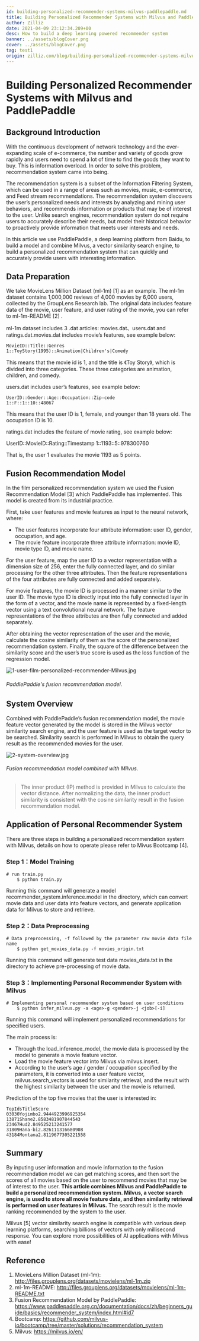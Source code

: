 ```yaml
---
id: building-personalized-recommender-systems-milvus-paddlepaddle.md
title: Building Personalized Recommender Systems with Milvus and PaddlePaddle
author: Zilliz
date: 2021-04-09 23:12:34.209+00
desc: How to build a deep learning powered recommender system
banner: ../assets/blogCover.png
cover: ../assets/blogCover.png
tag: test1
origin: zilliz.com/blog/building-personalized-recommender-systems-milvus-paddlepaddle
---
```

  
# Building Personalized Recommender Systems with Milvus and PaddlePaddle
## Background Introduction

With the continuous development of network technology and the ever-expanding scale of e-commerce, the number and variety of goods grow rapidly and users need to spend a lot of time to find the goods they want to buy. This is information overload. In order to solve this problem, recommendation system came into being.

The recommendation system is a subset of the Information Filtering System, which can be used in a range of areas such as movies, music, e-commerce, and Feed stream recommendations. The recommendation system discovers the user’s personalized needs and interests by analyzing and mining user behaviors, and recommends information or products that may be of interest to the user. Unlike search engines, recommendation system do not require users to accurately describe their needs, but model their historical behavior to proactively provide information that meets user interests and needs.

In this article we use PaddlePaddle, a deep learning platform from Baidu, to build a model and combine Milvus, a vector similarity search engine, to build a personalized recommendation system that can quickly and accurately provide users with interesting information.

## Data Preparation

We take MovieLens Million Dataset (ml-1m) [1] as an example. The ml-1m dataset contains 1,000,000 reviews of 4,000 movies by 6,000 users, collected by the GroupLens Research lab. The original data includes feature data of the movie, user feature, and user rating of the movie, you can refer to ml-1m-README [2] .

ml-1m dataset includes 3 .dat articles: movies.dat、users.dat and ratings.dat.movies.dat includes movie’s features, see example below:

    MovieID::Title::Genres
    1::ToyStory(1995)::Animation|Children's|Comedy

This means that the movie id is 1, and the title is 《Toy Story》, which is divided into three categories. These three categories are animation, children, and comedy.

users.dat includes user’s features, see example below:

    UserID::Gender::Age::Occupation::Zip-code
    1::F::1::10::48067

This means that the user ID is 1, female, and younger than 18 years old. The occupation ID is 10.

ratings.dat includes the feature of movie rating, see example below:

UserID::MovieID::Rating::Timestamp
1::1193::5::978300760

That is, the user 1 evaluates the movie 1193 as 5 points.

## Fusion Recommendation Model

In the film personalized recommendation system we used the Fusion Recommendation Model [3] which PaddlePaddle has implemented. This model is created from its industrial practice.

First, take user features and movie features as input to the neural network, where:

- The user features incorporate four attribute information: user ID, gender, occupation, and age.
- The movie feature incorporate three attribute information: movie ID, movie type ID, and movie name.

For the user feature, map the user ID to a vector representation with a dimension size of 256, enter the fully connected layer, and do similar processing for the other three attributes. Then the feature representations of the four attributes are fully connected and added separately.

For movie features, the movie ID is processed in a manner similar to the user ID. The movie type ID is directly input into the fully connected layer in the form of a vector, and the movie name is represented by a fixed-length vector using a text convolutional neural network. The feature representations of the three attributes are then fully connected and added separately.

After obtaining the vector representation of the user and the movie, calculate the cosine similarity of them as the score of the personalized recommendation system. Finally, the square of the difference between the similarity score and the user’s true score is used as the loss function of the regression model.

![1-user-film-personalized-recommender-Milvus.jpg](https://zilliz-cms.s3.us-west-2.amazonaws.com/1_user_film_personalized_recommender_Milvus_9ec39f501d.jpg)
###### *PaddlePaddle's fusion recommendation model.*

## System Overview

Combined with PaddlePaddle’s fusion recommendation model, the movie feature vector generated by the model is stored in the Milvus vector similarity search engine, and the user feature is used as the target vector to be searched. Similarity search is performed in Milvus to obtain the query result as the recommended movies for the user.

![2-system-overview.jpg](https://zilliz-cms.s3.us-west-2.amazonaws.com/2_system_overview_5652afdca7.jpg)
###### *Fusion recommendation model combined with Milvus.*

> The inner product (IP) method is provided in Milvus to calculate the vector distance. After normalizing the data, the inner product similarity is consistent with the cosine similarity result in the fusion recommendation model.

## Application of Personal Recommender System

There are three steps in building a personalized recommendation system with Milvus, details on how to operate please refer to Mivus Bootcamp [4].

### Step 1：Model Training

    # run train.py
        $ python train.py

Running this command will generate a model recommender_system.inference.model in the directory, which can convert movie data and user data into feature vectors, and generate application data for Milvus to store and retrieve.

### Step 2：Data Preprocessing

    # Data preprocessing, -f followed by the parameter raw movie data file name
        $ python get_movies_data.py -f movies_origin.txt

Running this command will generate test data movies_data.txt in the directory to achieve pre-processing of movie data.

### Step 3：Implementing Personal Recommender System with Milvus

    # Implementing personal recommender system based on user conditions
        $ python infer_milvus.py -a <age>-g <gender>-j <job>[-i]

Running this command will implement personalized recommendations for specified users.

The main process is:

- Through the load_inference_model, the movie data is processed by the model to generate a movie feature vector.
- Load the movie feature vector into Milvus via milvus.insert.
- According to the user’s age / gender / occupation specified by the parameters, it is converted into a user feature vector, milvus.search_vectors is used for similarity retrieval, and the result with the highest similarity between the user and the movie is returned.

Prediction of the top five movies that the user is interested in:

    TopIdsTitleScore
    03030Yojimbo2.9444923996925354
    13871Shane2.8583481907844543
    23467Hud2.849525213241577
    31809Hana-bi2.826111316680908
    43184Montana2.8119677305221558 

## Summary

By inputing user information and movie information to the fusion recommendation model we can get matching scores, and then sort the scores of all movies based on the user to recommend movies that may be of interest to the user. **This article combines Milvus and PaddlePaddle to build a personalized recommendation system. Milvus, a vector search engine, is used to store all movie feature data, and then similarity retrieval is performed on user features in Milvus.** The search result is the movie ranking recommended by the system to the user.

Milvus [5] vector similarity search engine is compatible with various deep learning platforms, searching billions of vectors with only millisecond response. You can explore more possibilities of AI applications with Milvus with ease!

## Reference
1. MovieLens Million Dataset (ml-1m): http://files.grouplens.org/datasets/movielens/ml-1m.zip
2. ml-1m-README: http://files.grouplens.org/datasets/movielens/ml-1m-README.txt
3. Fusion Recommendation Model by PaddlePaddle: https://www.paddlepaddle.org.cn/documentation/docs/zh/beginners_guide/basics/recommender_system/index.html#id7
4. Bootcamp: https://github.com/milvus-io/bootcamp/tree/master/solutions/recommendation_system
5. Milvus: https://milvus.io/en/ 


  